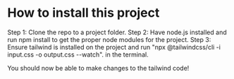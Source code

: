 # How to install this project

Step 1: Clone the repo to a project folder.
Step 2: Have node.js installed and run npm install to get the proper node modules for the project.
Step 3: Ensure tailwind is installed on the project and run "npx @tailwindcss/cli -i input.css -o output.css --watch". in the terminal.

You should now be able to make changes to the tailwind code!
